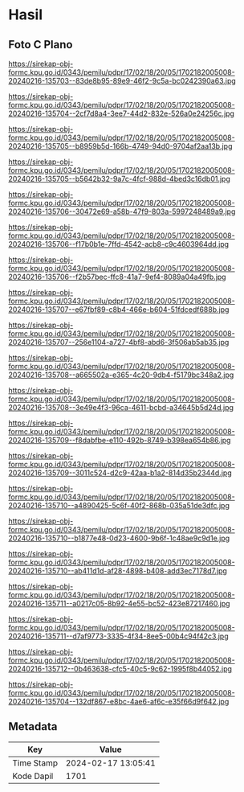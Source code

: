# Hasil

## Foto C Plano

https://sirekap-obj-formc.kpu.go.id/0343/pemilu/pdpr/17/02/18/20/05/1702182005008-20240216-135703--83de8b95-89e9-46f2-9c5a-bc0242390a63.jpg

https://sirekap-obj-formc.kpu.go.id/0343/pemilu/pdpr/17/02/18/20/05/1702182005008-20240216-135704--2cf7d8a4-3ee7-44d2-832e-526a0e24256c.jpg

https://sirekap-obj-formc.kpu.go.id/0343/pemilu/pdpr/17/02/18/20/05/1702182005008-20240216-135705--b8959b5d-166b-4749-94d0-9704af2aa13b.jpg

https://sirekap-obj-formc.kpu.go.id/0343/pemilu/pdpr/17/02/18/20/05/1702182005008-20240216-135705--b5642b32-9a7c-4fcf-988d-4bed3c16db01.jpg

https://sirekap-obj-formc.kpu.go.id/0343/pemilu/pdpr/17/02/18/20/05/1702182005008-20240216-135706--30472e69-a58b-47f9-803a-5997248489a9.jpg

https://sirekap-obj-formc.kpu.go.id/0343/pemilu/pdpr/17/02/18/20/05/1702182005008-20240216-135706--f17b0b1e-7ffd-4542-acb8-c9c4603964dd.jpg

https://sirekap-obj-formc.kpu.go.id/0343/pemilu/pdpr/17/02/18/20/05/1702182005008-20240216-135706--f2b57bec-ffc8-41a7-9ef4-8089a04a49fb.jpg

https://sirekap-obj-formc.kpu.go.id/0343/pemilu/pdpr/17/02/18/20/05/1702182005008-20240216-135707--e67fbf89-c8b4-466e-b604-51fdcedf688b.jpg

https://sirekap-obj-formc.kpu.go.id/0343/pemilu/pdpr/17/02/18/20/05/1702182005008-20240216-135707--256e1104-a727-4bf8-abd6-3f506ab5ab35.jpg

https://sirekap-obj-formc.kpu.go.id/0343/pemilu/pdpr/17/02/18/20/05/1702182005008-20240216-135708--a665502a-e365-4c20-9db4-f5179bc348a2.jpg

https://sirekap-obj-formc.kpu.go.id/0343/pemilu/pdpr/17/02/18/20/05/1702182005008-20240216-135708--3e49e4f3-96ca-4611-bcbd-a34645b5d24d.jpg

https://sirekap-obj-formc.kpu.go.id/0343/pemilu/pdpr/17/02/18/20/05/1702182005008-20240216-135709--f8dabfbe-e110-492b-8749-b398ea654b86.jpg

https://sirekap-obj-formc.kpu.go.id/0343/pemilu/pdpr/17/02/18/20/05/1702182005008-20240216-135709--3011c524-d2c9-42aa-b1a2-814d35b2344d.jpg

https://sirekap-obj-formc.kpu.go.id/0343/pemilu/pdpr/17/02/18/20/05/1702182005008-20240216-135710--a4890425-5c6f-40f2-868b-035a51de3dfc.jpg

https://sirekap-obj-formc.kpu.go.id/0343/pemilu/pdpr/17/02/18/20/05/1702182005008-20240216-135710--b1877e48-0d23-4600-9b6f-1c48ae9c9d1e.jpg

https://sirekap-obj-formc.kpu.go.id/0343/pemilu/pdpr/17/02/18/20/05/1702182005008-20240216-135710--ab411d1d-af28-4898-b408-add3ec7178d7.jpg

https://sirekap-obj-formc.kpu.go.id/0343/pemilu/pdpr/17/02/18/20/05/1702182005008-20240216-135711--a0217c05-8b92-4e55-bc52-423e87217460.jpg

https://sirekap-obj-formc.kpu.go.id/0343/pemilu/pdpr/17/02/18/20/05/1702182005008-20240216-135711--d7af9773-3335-4f34-8ee5-00b4c94f42c3.jpg

https://sirekap-obj-formc.kpu.go.id/0343/pemilu/pdpr/17/02/18/20/05/1702182005008-20240216-135712--0b463638-cfc5-40c5-9c62-1995f8b44052.jpg

https://sirekap-obj-formc.kpu.go.id/0343/pemilu/pdpr/17/02/18/20/05/1702182005008-20240216-135704--132df867-e8bc-4ae6-af6c-e35f66d9f642.jpg


## Metadata

| Key        | Value               |
| ---------- | ------------------- |
| Time Stamp | 2024-02-17 13:05:41 |
| Kode Dapil | 1701                |



